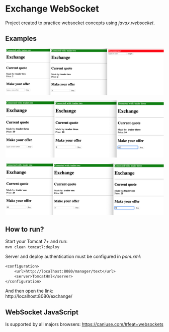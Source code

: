 # Exchange WebSocket

Project created to practice websocket concepts using _javax.websocket_.

## Examples

![Example 1](https://raw.githubusercontent.com/carlettibruno/exchange-websocket/master/examples/example_1.png)

![Example 2](https://raw.githubusercontent.com/carlettibruno/exchange-websocket/master/examples/example_2.png)

![Example 3](https://raw.githubusercontent.com/carlettibruno/exchange-websocket/master/examples/example_3.png)

## How to run?
Start your Tomcat 7+ and run:  
`mvn clean tomcat7:deploy`

Server and deploy authentication must be configured in _pom.xml_:
```
<configuration>
    <url>http://localhost:8080/manager/text</url>
    <server>TomcatHml</server>
</configuration>
```

And then open the link:  
http://localhost:8080/exchange/

## WebSocket JavaScript

Is supported by all majors browsers:
https://caniuse.com/#feat=websockets